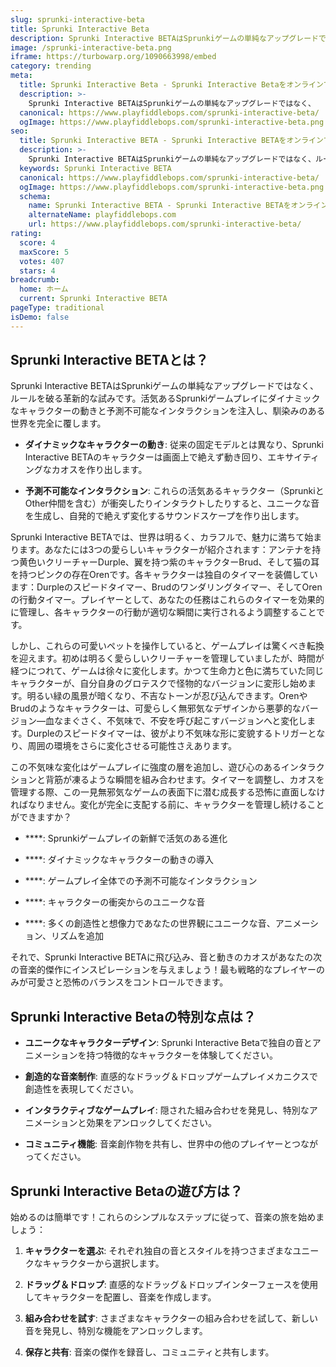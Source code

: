 ```yaml
---
slug: sprunki-interactive-beta
title: Sprunki Interactive Beta
description: Sprunki Interactive BETAはSprunkiゲームの単純なアップグレードではなく、
image: /sprunki-interactive-beta.png
iframe: https://turbowarp.org/1090663998/embed
category: trending
meta:
  title: Sprunki Interactive Beta - Sprunki Interactive Betaをオンラインでプレイ
  description: >-
    Sprunki Interactive BETAはSprunkiゲームの単純なアップグレードではなく、
  canonical: https://www.playfiddlebops.com/sprunki-interactive-beta/
  ogImage: https://www.playfiddlebops.com/sprunki-interactive-beta.png
seo:
  title: Sprunki Interactive BETA - Sprunki Interactive BETAをオンラインでプレイ
  description: >-
    Sprunki Interactive BETAはSprunkiゲームの単純なアップグレードではなく、ルールを破る革新的な試みです。活気あるSprunkiゲームプレイにダイナミックなキャラクターの動きと予測不可能なインタラクションを注入し、馴染みのある世界を完全に覆します。
  keywords: Sprunki Interactive BETA
  canonical: https://www.playfiddlebops.com/sprunki-interactive-beta/
  ogImage: https://www.playfiddlebops.com/sprunki-interactive-beta.png
  schema:
    name: Sprunki Interactive BETA - Sprunki Interactive BETAをオンラインでプレイ
    alternateName: playfiddlebops.com
    url: https://www.playfiddlebops.com/sprunki-interactive-beta/
rating:
  score: 4
  maxScore: 5
  votes: 407
  stars: 4
breadcrumb:
  home: ホーム
  current: Sprunki Interactive BETA
pageType: traditional
isDemo: false
---
```


## Sprunki Interactive BETAとは？

Sprunki Interactive BETAはSprunkiゲームの単純なアップグレードではなく、ルールを破る革新的な試みです。活気あるSprunkiゲームプレイにダイナミックなキャラクターの動きと予測不可能なインタラクションを注入し、馴染みのある世界を完全に覆します。

- **ダイナミックなキャラクターの動き**: 従来の固定モデルとは異なり、Sprunki Interactive BETAのキャラクターは画面上で絶えず動き回り、エキサイティングなカオスを作り出します。

- **予測不可能なインタラクション**: これらの活気あるキャラクター（SprunkiとOther仲間を含む）が衝突したりインタラクトしたりすると、ユニークな音を生成し、自発的で絶えず変化するサウンドスケープを作り出します。

Sprunki Interactive BETAでは、世界は明るく、カラフルで、魅力に満ちて始まります。あなたには3つの愛らしいキャラクターが紹介されます：アンテナを持つ黄色いクリーチャーDurple、翼を持つ紫のキャラクターBrud、そして猫の耳を持つピンクの存在Orenです。各キャラクターは独自のタイマーを装備しています：Durpleのスピードタイマー、Brudのワンダリングタイマー、そしてOrenの行動タイマー。プレイヤーとして、あなたの任務はこれらのタイマーを効果的に管理し、各キャラクターの行動が適切な瞬間に実行されるよう調整することです。

しかし、これらの可愛いペットを操作していると、ゲームプレイは驚くべき転換を迎えます。初めは明るく愛らしいクリーチャーを管理していましたが、時間が経つにつれて、ゲームは徐々に変化します。かつて生命力と色に満ちていた同じキャラクターが、自分自身のグロテスクで怪物的なバージョンに変形し始めます。明るい緑の風景が暗くなり、不吉なトーンが忍び込んできます。OrenやBrudのようなキャラクターは、可愛らしく無邪気なデザインから悪夢的なバージョン―血なまぐさく、不気味で、不安を呼び起こすバージョンへと変化します。Durpleのスピードタイマーは、彼がより不気味な形に変貌するトリガーとなり、周囲の環境をさらに変化させる可能性さえあります。

この不気味な変化はゲームプレイに強度の層を追加し、遊び心のあるインタラクションと背筋が凍るような瞬間を組み合わせます。タイマーを調整し、カオスを管理する際、この一見無邪気なゲームの表面下に潜む成長する恐怖に直面しなければなりません。変化が完全に支配する前に、キャラクターを管理し続けることができますか？

- ****: Sprunkiゲームプレイの新鮮で活気のある進化

- ****: ダイナミックなキャラクターの動きの導入

- ****: ゲームプレイ全体での予測不可能なインタラクション

- ****: キャラクターの衝突からのユニークな音

- ****: 多くの創造性と想像力であなたの世界観にユニークな音、アニメーション、リズムを追加

それで、Sprunki Interactive BETAに飛び込み、音と動きのカオスがあなたの次の音楽的傑作にインスピレーションを与えましょう！最も戦略的なプレイヤーのみが可愛さと恐怖のバランスをコントロールできます。

## Sprunki Interactive Betaの特別な点は？

- **ユニークなキャラクターデザイン**: Sprunki Interactive Betaで独自の音とアニメーションを持つ特徴的なキャラクターを体験してください。

- **創造的な音楽制作**: 直感的なドラッグ＆ドロップゲームプレイメカニクスで創造性を表現してください。

- **インタラクティブなゲームプレイ**: 隠された組み合わせを発見し、特別なアニメーションと効果をアンロックしてください。

- **コミュニティ機能**: 音楽創作物を共有し、世界中の他のプレイヤーとつながってください。

## Sprunki Interactive Betaの遊び方は？

始めるのは簡単です！これらのシンプルなステップに従って、音楽の旅を始めましょう：

1. **キャラクターを選ぶ**: それぞれ独自の音とスタイルを持つさまざまなユニークなキャラクターから選択します。

1. **ドラッグ＆ドロップ**: 直感的なドラッグ＆ドロップインターフェースを使用してキャラクターを配置し、音楽を作成します。

1. **組み合わせを試す**: さまざまなキャラクターの組み合わせを試して、新しい音を発見し、特別な機能をアンロックします。

1. **保存と共有**: 音楽の傑作を録音し、コミュニティと共有します。